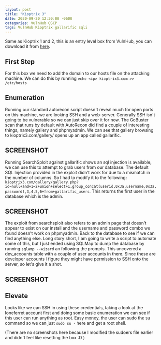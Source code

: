 ```yaml
---
layout: post
title: "Kioptrix 3"
date: 2020-09-20 12:30:00 -0600
categories: VulnHub OSCP
tags: VulnHub Kioptrix gallarific sqli
---
```


Same as Kioptrix 1 and 2, this is an entry level box from VulnHub, you can download it from [here](https://www.vulnhub.com/entry/kioptrix-level-12-3,24/).

## First Step

For this box we need to add the domain to our hosts file on the attacking machine. We can do this by running `echo <ip> kioptrix3.com >> /etc/hosts`

## Enumeration

Running our standard autorecon script doesn't reveal much for open ports on this machine, we are looking SSH and a web-server. Generally SSH isn't going to be vulnerable so we can just skip over it for now. The GoBuster scan that runs by default with AutoRecon did find a couple of interesting things, namely gallery and phpmyadmin. We can see that gallery browsing to kioptrix3.com/gallery/ opens up an app called gallarific.

## SCREENSHOT

Running SearchSploit against gallarific shows an sql injection is available, we can use this to attempt to grab users from our database. The default SQL Injection provided in the exploit didn't work for due to a mismatch in the number of columns. So I had to modify it to the following:
`kioptrix3.com/gallery/gallery.php?id=null+and+1=2+union+select+1,group_concat(userid,0x3a,username,0x3a,password),3,4,5,6+from+gallarific_users`. This returns the first user in the database which is the admin.

## SCREENSHOT

The exploit from searchsploit also refers to an admin page that doesn't appear to exist on our install and the username and password combo we found doesn't work on phpmyadmin. Back to the database to see if we can find anything else. Long story short, I am going to write a script to automate some of this, but I just ended using SQLMap to dump the database by running `sqlamp --wizard` an following the prompts. This uncovered a dev_accounts table with a couple of user accounts in there. Since these are developer accounts I figure they might have permission to SSH onto the server, so let's give it a shot.

## SCREENSHOT

## Elevate

Looks like we can SSH in using these credentials, taking a look at the loneferret account first and doing some basic enumeration we can see if this user can run anything as root. Easy money, the user can sudo the su command so we can just `sudo su -` here and get a root shell.

(There are no screenshots here because I modified the sudoers file earlier and didn't feel like resetting the box :D )

